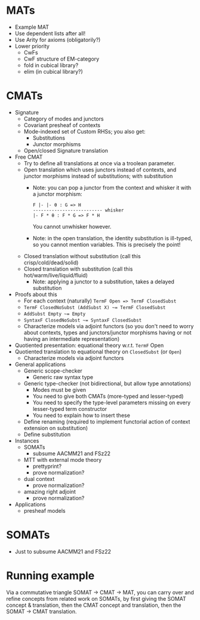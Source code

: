 # MATs

- Example MAT
- Use dependent lists after all!
- Use Arity for axioms (obligatorily?)
- Lower priority
  - CwFs
  - CwF structure of EM-category
  - fold in cubical library?
  - elim (in cubical library?)

# CMATs

- Signature
  - Category of modes and junctors
  - Covariant presheaf of contexts
  - Mode-indexed set of Custom RHSs; you also get:
    - Substitutions
    - Junctor morphisms
  - Open/closed Signature translation
- Free CMAT
  - Try to define all translations at once via a troolean parameter.
  - Open translation which uses junctors instead of contexts, and junctor morphisms instead of substitutions; with substitution
    - Note: you can pop a junctor from the context and whisker it with a junctor morphism:
      
      ```
      F |- |- θ : G => H
      -------------------------- whisker
      |- F * θ : F * G => F * H
      ```
      
      You cannot unwhisker however.
    - Note: in the open translation, the identity substitution is ill-typed, so you cannot mention variables. This is precisely the point!
  - Closed translation without substitution (call this crisp/cold/dead/solid)
  - Closed translation with substitution (call this hot/warm/live/liquid/fluid)
    - Note: applying a junctor to a substitution, takes a delayed substitution
- Proofs about this
  - For each context (naturally) `TermF Open => TermF ClosedSubst`
  - `TermF ClosedNoSubst (AddSubst X) ~= TermF ClosedSubst`
  - `AddSubst Empty ~= Empty`
  - `SyntaxF ClosedNoSubst ~= SyntaxF ClosedSubst`
  - Characterize models via adjoint functors (so you don't need to worry about contexts, types and junctors/junctor morphisms having or not having an intermediate representation)
- Quotiented presentation: equational theory w.r.t. `TermF` Open
- Quotiented translation to equational theory on `ClosedSubst` (or `Open`)
  - Characterize models via adjoint functors
- General applications
  - Generic scope-checker
    - Generic raw syntax type
  - Generic type-checker (not bidirectional, but allow type annotations)
    - Modes must be given
    - You need to give both CMATs (more-typed and lesser-typed)
    - You need to specify the type-level parameters missing on every lesser-typed term constructor
    - You need to explain how to insert these
  - Define renaming (required to implement functorial action of context extension on substitution)
  - Define substitution
- Instances
  - SOMATs
    - subsume AACMM21 and FSz22
  - MTT with external mode theory
    - prettyprint?
    - prove normalization?
  - dual context
    - prove normalization?
  - amazing right adjoint
    - prove normalization?
- Applications
  - presheaf models

# SOMATs

- Just to subsume AACMM21 and FSz22

# Running example

Via a commutative triangle SOMAT -> CMAT -> MAT, you can carry over and refine concepts from related work on SOMATs, by first giving the SOMAT concept & translation, then the CMAT concept and translation, then the SOMAT -> CMAT translation.
